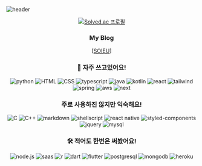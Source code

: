 
![header](https://capsule-render.vercel.app/api?type=waving&color=0:fe6560,30:d09be6,100:a2e6f5&height=300&&animation=twinkling&section=header&text=🥰%20Soieu's%20GitHub&fontSize=90&fontAlignY=40&fontColor=ffffff&stroke=d09be6)

<div align='center'>

[![Solved.ac
프로필](http://mazassumnida.wtf/api/v2/generate_badge?boj=soieu)](https://solved.ac/soieu)


### My Blog ###
[[SOIEU](https://www.soieu.net/)]
### 🔭 자주 쓰고있어요!
![python](https://img.shields.io/badge/Python-3776AB?style=for-the-badge&logo=python&logoColor=white)
![HTML](https://img.shields.io/badge/HTML-239120?style=for-the-badge&logo=html5&logoColor=white)
![CSS](https://img.shields.io/badge/CSS-239120?&style=for-the-badge&logo=css3&logoColor=white)
![typescript](https://img.shields.io/badge/TypeScript-007ACC?style=for-the-badge&logo=typescript&logoColor=white)
![java](https://img.shields.io/badge/Java-ED8B00?style=for-the-badge&logo=openjdk&logoColor=white)
![kotlin](https://img.shields.io/badge/Kotlin-0095D5?&style=for-the-badge&logo=kotlin&logoColor=white)
![react](https://img.shields.io/badge/React-20232A?style=for-the-badge&logo=react&logoColor=61DAFB)
![tailwind](https://img.shields.io/badge/Tailwind_CSS-38B2AC?style=for-the-badge&logo=tailwind-css&logoColor=white)
![spring](https://img.shields.io/badge/Spring-6DB33F?style=for-the-badge&logo=spring&logoColor=white)
![aws](https://img.shields.io/badge/Amazon_AWS-232F3E?style=for-the-badge&logo=amazon-aws&logoColor=white)
![next](https://img.shields.io/badge/Next.js-000?logo=nextdotjs&logoColor=fff&style=for-the-badge)


### 주로 사용하진 않지만 익숙해요!
![C](https://img.shields.io/badge/C-00599C?style=for-the-badge&logo=c&logoColor=white)
![C++](https://img.shields.io/badge/C%2B%2B-00599C?style=for-the-badge&logo=c%2B%2B&logoColor=white)
![markdown](https://img.shields.io/badge/Markdown-000000?style=for-the-badge&logo=markdown&logoColor=white)
![shellscript](https://img.shields.io/badge/Shell_Script-121011?style=for-the-badge&logo=gnu-bash&logoColor=white)
![react native](https://img.shields.io/badge/React_Native-20232A?style=for-the-badge&logo=react&logoColor=61DAFB)
![styled-components](https://img.shields.io/badge/styled--components-DB7093?style=for-the-badge&logo=styled-components&logoColor=white)
![jquery](https://img.shields.io/badge/jQuery-0769AD?style=for-the-badge&logo=jquery&logoColor=white)
![mysql](https://img.shields.io/badge/MySQL-00000F?style=for-the-badge&logo=mysql&logoColor=white)


### 🛠 적어도 한번은 써봤어요!
![node.js](https://img.shields.io/badge/Node.js-43853D?style=for-the-badge&logo=node.js&logoColor=white)
![saas](https://img.shields.io/badge/Sass-CC6699?style=for-the-badge&logo=sass&logoColor=white)
![r](https://img.shields.io/badge/R-276DC3?style=for-the-badge&logo=r&logoColor=white)
![dart](https://img.shields.io/badge/Dart-0175C2?style=for-the-badge&logo=dart&logoColor=white)
![flutter](https://img.shields.io/badge/Flutter-02569B?style=for-the-badge&logo=flutter&logoColor=white)
![postgresql](https://img.shields.io/badge/PostgreSQL-316192?style=for-the-badge&logo=postgresql&logoColor=white)
![mongodb](https://img.shields.io/badge/MongoDB-4EA94B?style=for-the-badge&logo=mongodb&logoColor=white)
![heroku](https://img.shields.io/badge/Heroku-430098?style=for-the-badge&logo=heroku&logoColor=white)

<!--
**soieu/soieu** is a ✨ _special_ ✨ repository because its `README.md` (this file) appears on your GitHub profile.

Here are some ideas to get you started:

- 🔭 I’m currently working on ...
- 🌱 I’m currently learning ...
- 👯 I’m looking to collaborate on ...
- 🤔 I’m looking for help with ...
- 💬 Ask me about ...
- 📫 How to reach me: ...
- 😄 Pronouns: ...
- ⚡ Fun fact: ...
- https://shields.io
- https://github.com/rzashakeri/beautify-github-profile
-->
